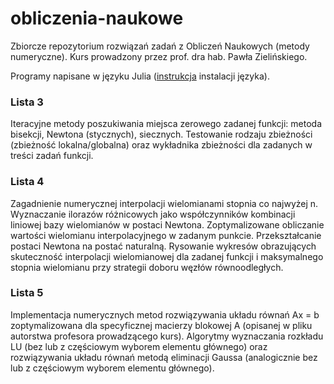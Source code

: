 # obliczenia-naukowe
Zbiorcze repozytorium rozwiązań zadań z Obliczeń Naukowych (metody numeryczne). Kurs prowadzony przez prof. dra hab. Pawła Zielińskiego.

Programy napisane w języku Julia ([instrukcja](https://julialang.org/downloads/) instalacji języka).

### Lista 3
Iteracyjne metody poszukiwania miejsca zerowego zadanej funkcji: metoda bisekcji, Newtona (stycznych), siecznych. Testowanie rodzaju zbieżności (zbieżność lokalna/globalna) oraz wykładnika zbieżności dla zadanych w treści zadań funkcji.

### Lista 4
Zagadnienie numerycznej interpolacji wielomianami stopnia co najwyżej n. Wyznaczanie ilorazów różnicowych jako współczynników kombinacji liniowej bazy wielomianów w postaci Newtona. Zoptymalizowane obliczanie wartości wielomianu interpolacyjnego w zadanym punkcie. Przekształcanie postaci Newtona na postać naturalną. Rysowanie wykresów obrazujących skuteczność interpolacji wielomianowej dla zadanej funkcji i maksymalnego stopnia wielomianu przy strategii doboru węzłów równoodległych.

### Lista 5
Implementacja numerycznych metod rozwiązywania układu równań Ax = b zoptymalizowana dla specyficznej macierzy blokowej A (opisanej w pliku autorstwa profesora prowadzącego kurs).
Algorytmy wyznaczania rozkładu LU (bez lub z częściowym wyborem elementu głównego) oraz rozwiązywania układu równań metodą eliminacji Gaussa (analogicznie bez lub z częściowym wyborem elementu głównego).
